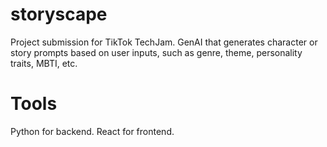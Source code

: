 # storyscape
Project submission for TikTok TechJam.
GenAI that generates character or story prompts based on user inputs, such as genre, theme, personality traits, MBTI, etc.

# Tools 
 Python for backend.
 React for frontend.
